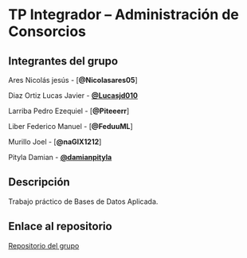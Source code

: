 # TP Integrador – Administración de Consorcios

## Integrantes del grupo

Ares Nicolás jesús        - [**@Nicolasares05**]  

Diaz Ortiz Lucas Javier   - [**@Lucasjd010**](https://github.com/Lucasjd010)

Larriba	Pedro Ezequiel    - [**@Piteeerr**]  

Liber Federico Manuel     - [**@FeduuML**]  

Murillo	Joel              - [**@naGIX1212**]  

Pityla Damian	            - [**@damianpityla**](https://github.com/damianpityla)  

## Descripción
Trabajo práctico de Bases de Datos Aplicada.

## Enlace al repositorio
[Repositorio del grupo](https://github.com/damianpityla/TP_BBDDA)
